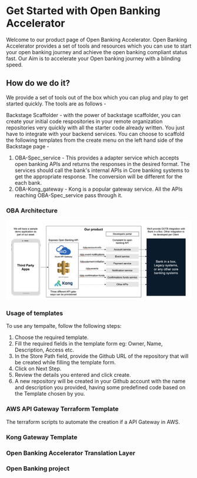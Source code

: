 # Get Started with Open Banking Accelerator

Welcome to our product page of Open Banking Accelerator. Open Banking Accelerator provides a set of tools and resources which you can use to start your open banking journey and achieve the open banking compliant status fast. Our Aim is to accelerate your Open banking journey with a blinding speed.

## How do we do it?

We provide a set of tools out of the box which you can plug and play to get started quickly. The tools are as follows -

Backstage Scaffolder - with the power of backstage scaffolder, you can create your initial code respositories in your remote organization repositories very quickly with all the starter code already written. You just have to integrate with your backend services. You can choose to scaffold the following templates from the create menu on the left hand side of the Backstage page -

1. OBA-Spec_service - This provides a adapter service which accepts open banking APIs and returns the responses in the desired format. The services should call the bank's internal APIs in Core banking systems to get the appropriate response. The conversion will be different for the each bank.
2. OBA-Kong_gateway - Kong is a popular gateway service. All the APIs reaching OBA-Spec_service pass through it.


### OBA Architecture
![](../images/OBA_Architecture.png)

### Usage of templates
To use any tempalte, follow the following steps:

1. Choose the required template.
2. Fill the required fields in the template form eg: Owner, Name, Description, Access etc.
3. In the Store Path field, provide the Github URL of the repository that will be created while filling the template form.
4. Click on Next Step.
5. Review the details you entered and click create.
6. A new repository will be created in your Github account with the name and description you provided, having some predefined code based on the Template chosen by you.

### AWS API Gateway Terraform Template
The terraform scripts to automate the creation if a API Gateway in AWS.

### Kong Gateway Template
### Open Banking Accelerator Translation Layer
### Open Banking project
